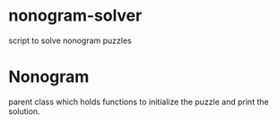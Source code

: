 # nonogram-solver
script to solve nonogram puzzles

# Nonogram
parent class which holds functions to initialize the puzzle and print
the solution.
